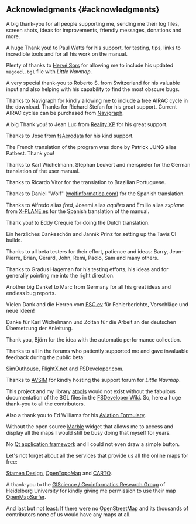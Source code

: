 ## Acknowledgments {#acknowledgments}

A big thank-you for all people supporting me, sending me their log files, screen shots, ideas for improvements, friendly messages, donations and more.

A huge Thank you! to Paul Watts for his support, for testing, tips, links to incredible tools and for all his work on the manual.

Plenty of thanks to [Hervé Sors](http://www.aero.sors.fr) for allowing me to include his updated `magdecl.bgl` file with _Little Navmap_.

A very special thank-you to Roberto S. from Switzerland for his valuable input and also helping with his capability to find the most obscure bugs.

Thanks to Navigraph for kindly allowing me to include a free AIRAC cycle in the download. Thanks for Richard Stefan for his great support.
Current AIRAC cycles can be purchased from [Navigraph](http://www.navigraph.com).

A big Thank you! to Jean Luc from [Reality XP](http://www.reality-xp.com) for his great support.

Thanks to Jose from [fsAerodata](https://www.fsaerodata.com/) for his kind support.

The French translation of the program was done by Patrick JUNG alias Patbest. Thank you!

Thanks to Karl Wichelmann, Stephan Leukert and merspieler for the German translation of the user manual.

Thanks to Ricardo Vitor for the translation to Brazilian Portuguese.

Thanks to Daniel "Wolf" \([wolfinformatica.com](http://wolfinformatica.com)\) for the Spanish translation.

Thanks to Alfredo alias _fred_, Josemi alias _aquileo_ and Emilio alias _zxplane_ from [X-PLANE.es](http://www.x-plane.es/) for the Spanish translation of the manual.

Thank you! to Eddy Crequie for doing the Dutch translation.

Ein herzliches Dankeschön and Jannik Prinz for setting up the Tavis CI builds.

Thanks to all beta testers for their effort, patience and ideas: Barry, Jean-Pierre, Brian, Gérard, John, Remi, Paolo, Sam and many others.

Thanks to Gradus Hageman for his testing efforts, his ideas and for generally pointing me into the right direction.

Another big Danke! to Marc from Germany for all his great ideas and endless bug reports.

Vielen Dank and die Herren vom [FSC.ev](http://fsc-ev.de/) für Fehlerberichte, Vorschläge und neue Ideen!

Danke für Karl Wichelmann und Zoltan  für die Arbeit an der deutschen Übersetzung der Anleitung.

Thank you, Björn for the idea with the automatic performance collection.

Thanks to all in the forums who patiently supported me and gave invaluable feedback during the public beta:

[SimOuthouse](http://www.sim-outhouse.com), [FlightX.net](https://flightx.net) and [FSDeveloper.com](https://www.fsdeveloper.com).

Thanks to [AVSIM](https://www.avsim.com) for kindly hosting the support forum for _Little Navmap_.

This project and my library [atools](https://github.com/albar965/atools) would not exist without the fabulous documentation of the BGL files in the [FSDeveloper Wiki](https://www.fsdeveloper.com/wiki). So, here a huge thank-you to all the contributors.

Also a thank you to Ed Williams for his [Aviation Formulary](http://www.edwilliams.org/avform.htm).

Without the open source [Marble](https://marble.kde.org) widget that allows me to access and display all the maps I would still be busy doing that myself for years.

No [Qt application framework](https://www.qt.io) and I could not even draw a simple button.

Let's not forget about all the services that provide us all the online maps for free:

[Stamen Design](http://maps.stamen.com), [OpenTopoMap](https://www.opentopomap.org) and [CARTO](https://carto.com/).

A thank-you to the [GIScience / Geoinformatics Research Group](https://www.geog.uni-heidelberg.de/gis/index_en.html) of Heidelberg University for kindly giving me permission to use their map [OpenMapSurfer](http://korona.geog.uni-heidelberg.de).

And last but not least: If there were no [OpenStreetMap](https://www.openstreetmap.org) and its thousands of contributors none of us would have any maps at all.

